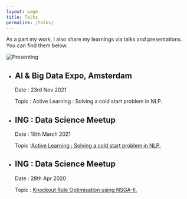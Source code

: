 ```yaml
---
layout: page
title: Talks
permalink: /talks/
---
```


As a part my work, I also share my learnings via talks and presentations. You can find them below.

![Presenting](../images/ai_expo_al.jpeg)

* ## AI & Big Data Expo, Amsterdam
    
    Date : 23rd Nov 2021

    Topic : Active Learning : Solving a cold start problem in NLP. 

* ## ING : Data Science Meetup 
    
    Date : 18th March 2021
    
    Topic :[Active Learning : Solving a cold start problem in NLP.](https://www.youtube.com/watch?v=Zvet4uk0F8U)

* ## ING : Data Science Meetup 
    
    Date : 28th Apr 2020
    
    Topic : [Knockout Rule Optimisation using NSGA-II.](https://www.youtube.com/watch?v=XnpbLmPVov8)